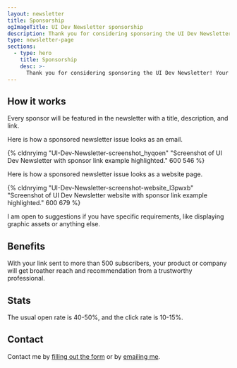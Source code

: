 ```yaml
---
layout: newsletter
title: Sponsorship
ogImageTitle: UI Dev Newsletter sponsorship
description: Thank you for considering sponsoring the UI Dev Newsletter! Your sponsorship will play a key role in keeping this newsletter up and running.
type: newsletter-page
sections:
  - type: hero
    title: Sponsorship
    desc: >-
      Thank you for considering sponsoring the UI Dev Newsletter! Your sponsorship will play a key role in keeping this newsletter up and running.
---
```


## How it works

Every sponsor will be featured in the newsletter with a title, description, and link.

Here is how a sponsored newsletter issue looks as an email.

{% cldnryimg "UI-Dev-Newsletter-screenshot_hyqoen" "Screenshot of UI Dev Newsletter with sponsor link example highlighted." 600 546 %}

Here is how a sponsored newsletter issue looks as a website page.

{% cldnryimg "UI-Dev-Newsletter-screenshot-website_l3pwxb" "Screenshot of UI Dev Newsletter website with sponsor link example highlighted." 600 679 %}

I am open to suggestions if you have specific requirements, like displaying graphic assets or anything else.

## Benefits

With your link sent to more than 500 subscribers, your product or company will get broather reach and recommendation from a trustworthy professional.

## Stats

The usual open rate is 40-50%, and the click rate is 10-15%.

## Contact

Contact me by [filling out the form](/side-projects/ui-dev-newsletter/contact/) or by [emailing me](mailto:me@silvestar.codes?subject=Sponsorship).

